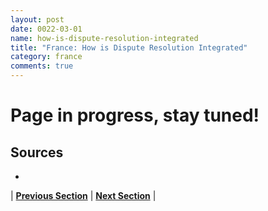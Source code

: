 ```yaml
---
layout: post
date: 0022-03-01
name: how-is-dispute-resolution-integrated
title: "France: How is Dispute Resolution Integrated"
category: france
comments: true
---
```


# Page in progress, stay tuned!

Sources 
-- 
- 


| **[Previous Section](https://neo-project.github.io/global-blockchain-compliance-hub//france/france-smart-contracts.html)** | **[Next Section]( https://neo-project.github.io/global-blockchain-compliance-hub//france/france-nullify-smart-contracts.html)** |
